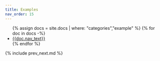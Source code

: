 ```yaml
---
title: Examples
nav_order: 15
---
```


<ul>
  {% assign docs = site.docs | where: "categories","example" %} {% for doc in docs -%}
  <li><a href='{{doc.url}}'>{{doc.nav_text}}</a></li>
  {% endfor %}
</ul>

{% include prev_next.md %}
